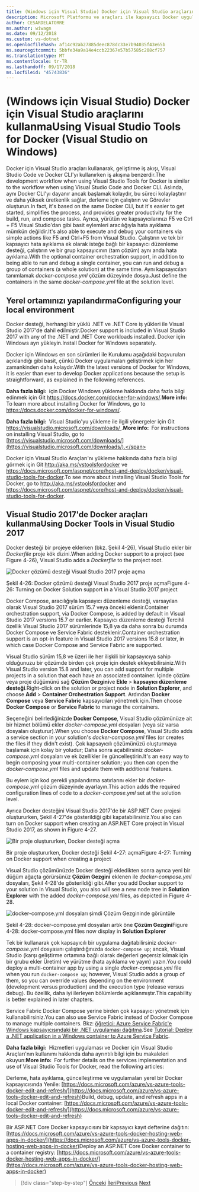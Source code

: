 ```yaml
---
title: (Windows için Visual Studio) Docker için Visual Studio araçlarını kullanma
description: Microsoft Platformu ve araçları ile kapsayıcı Docker uygulaması yaşam
author: CESARDELATORRE
ms.author: wiwagn
ms.date: 09/12/2018
ms.custom: vs-dotnet
ms.openlocfilehash: af14c92ab27885deec878dc33e7b94035f43e65b
ms.sourcegitcommit: 5bbfe34a9a14e4ccb22367e57b57585c208cf757
ms.translationtype: MT
ms.contentlocale: tr-TR
ms.lasthandoff: 09/17/2018
ms.locfileid: "45743836"
---
```

# <a name="using-visual-studio-tools-for-docker-visual-studio-on-windows"></a><span data-ttu-id="e54bb-103">(Windows için Visual Studio) Docker için Visual Studio araçlarını kullanma</span><span class="sxs-lookup"><span data-stu-id="e54bb-103">Using Visual Studio Tools for Docker (Visual Studio on Windows)</span></span>

<span data-ttu-id="e54bb-104">Docker için Visual Studio araçları kullanarak, geliştirme iş akışı, Visual Studio Code ve Docker CLI'yı kullanırken iş akışına benzerdir.</span><span class="sxs-lookup"><span data-stu-id="e54bb-104">The development workflow when using Visual Studio Tools for Docker is similar to the workflow when using Visual Studio Code and Docker CLI.</span></span> <span data-ttu-id="e54bb-105">Aslında, aynı Docker CLI'yı dayanır ancak başlamak kolaydır, bu süreci kolaylaştırır ve daha yüksek üretkenlik sağlar, derleme için çalıştırın ve Görevler oluşturun.</span><span class="sxs-lookup"><span data-stu-id="e54bb-105">In fact, it's based on the same Docker CLI, but it's easier to get started, simplifies the process, and provides greater productivity for the build, run, and compose tasks.</span></span> <span data-ttu-id="e54bb-106">Ayrıca, yürütün ve kapsayıcılarınızı F5 ve Ctrl + F5 Visual Studio'dan gibi basit eylemleri aracılığıyla hata ayıklama mümkün değildir.</span><span class="sxs-lookup"><span data-stu-id="e54bb-106">It's also able to execute and debug your containers via simple actions like F5 and Ctrl+F5 from Visual Studio.</span></span> <span data-ttu-id="e54bb-107">Çalıştırın ve tek bir kapsayıcı hata ayıklama ek olarak isteğe bağlı bir kapsayıcı düzenleme desteği, çalıştırın ve bir grup kapsayıcının (tam çözüm) aynı anda hata ayıklama.</span><span class="sxs-lookup"><span data-stu-id="e54bb-107">With the optional container orchestration support, in addition to being able to run and debug a single container, you can run and debug a group of containers (a whole solution) at the same time.</span></span> <span data-ttu-id="e54bb-108">Aynı kapsayıcıları tanımlamak *docker-compose.yml* çözüm düzeyinde dosya.</span><span class="sxs-lookup"><span data-stu-id="e54bb-108">Just define the containers in the same *docker-compose.yml* file at the solution level.</span></span>

## <a name="configuring-your-local-environment"></a><span data-ttu-id="e54bb-109">Yerel ortamınızı yapılandırma</span><span class="sxs-lookup"><span data-stu-id="e54bb-109">Configuring your local environment</span></span>

<span data-ttu-id="e54bb-110">Docker desteği, herhangi bir yüklü .NET ve .NET Core iş yükleri ile Visual Studio 2017'de dahil edilmiştir.</span><span class="sxs-lookup"><span data-stu-id="e54bb-110">Docker support is included in Visual Studio 2017 with any of the .NET and .NET Core workloads installed.</span></span> <span data-ttu-id="e54bb-111">Docker için Windows ayrı yükleyin.</span><span class="sxs-lookup"><span data-stu-id="e54bb-111">Install Docker for Windows separately.</span></span>

<span data-ttu-id="e54bb-112">Docker için Windows en son sürümleri ile Kurulumu aşağıdaki başvuruları açıklandığı gibi basit, çünkü Docker uygulamaları geliştirmek için her zamankinden daha kolaydır.</span><span class="sxs-lookup"><span data-stu-id="e54bb-112">With the latest versions of Docker for Windows, it is easier than ever to develop Docker applications because the setup is straightforward, as explained in the following references.</span></span>

<span data-ttu-id="e54bb-113">**Daha fazla bilgi:** için Docker Windows yükleme hakkında daha fazla bilgi edinmek için Git <https://docs.docker.com/docker-for-windows/>.</span><span class="sxs-lookup"><span data-stu-id="e54bb-113">**More info:** To learn more about installing Docker for Windows, go to <https://docs.docker.com/docker-for-windows/>.</span></span>

<span data-ttu-id="e54bb-114">**Daha fazla bilgi:** Visual Studio'yu yükleme ile ilgili yönergeler için Git [ https://visualstudio.microsoft.com/downloads/ ](https://visualstudio.microsoft.com/downloads/).</span><span class="sxs-lookup"><span data-stu-id="e54bb-114">**More info:** For instructions on installing Visual Studio, go to [https://visualstudio.microsoft.com/downloads/](https://visualstudio.microsoft.com/downloads/).</span></span>

<span data-ttu-id="e54bb-115">Docker için Visual Studio Araçları'nı yükleme hakkında daha fazla bilgi görmek için Git <http://aka.ms/vstoolsfordocker> ve <https://docs.microsoft.com/aspnet/core/host-and-deploy/docker/visual-studio-tools-for-docker>.</span><span class="sxs-lookup"><span data-stu-id="e54bb-115">To see more about installing Visual Studio Tools for Docker, go to <http://aka.ms/vstoolsfordocker> and <https://docs.microsoft.com/aspnet/core/host-and-deploy/docker/visual-studio-tools-for-docker>.</span></span>

## <a name="using-docker-tools-in-visual-studio-2017"></a><span data-ttu-id="e54bb-116">Visual Studio 2017'de Docker araçları kullanma</span><span class="sxs-lookup"><span data-stu-id="e54bb-116">Using Docker Tools in Visual Studio 2017</span></span>

<span data-ttu-id="e54bb-117">Docker desteği bir projeye eklerken (bkz. Şekil 4-26), Visual Studio ekler bir *Dockerfile* proje kök dizini.</span><span class="sxs-lookup"><span data-stu-id="e54bb-117">When adding Docker support to a project (see Figure 4-26), Visual Studio adds a *Dockerfile* to the project root.</span></span>

![Docker çözümü desteği Visual Studio 2017 proje açma](./media/image32.png)

<span data-ttu-id="e54bb-119">Şekil 4-26: Docker çözümü desteği Visual Studio 2017 proje açma</span><span class="sxs-lookup"><span data-stu-id="e54bb-119">Figure 4-26: Turning on Docker Solution support in a Visual Studio 2017 project</span></span>

 <span data-ttu-id="e54bb-120">Docker Compose, aracılığıyla kapsayıcı düzenleme desteği, varsayılan olarak Visual Studio 2017 sürüm 15.7 veya önceki eklenir.</span><span class="sxs-lookup"><span data-stu-id="e54bb-120">Container orchestration support, via Docker Compose, is added by default in Visual Studio 2017 versions 15.7 or earlier.</span></span> <span data-ttu-id="e54bb-121">Kapsayıcı düzenleme desteği Tercihli özellik Visual Studio 2017 sürümlerinde 15,8 ya da daha sonra bu durumda Docker Compose ve Service Fabric desteklenir.</span><span class="sxs-lookup"><span data-stu-id="e54bb-121">Container orchestration support is an opt-in feature in Visual Studio 2017 versions 15.8 or later, in which case Docker Compose and Service Fabric are supported.</span></span>

<span data-ttu-id="e54bb-122">Visual Studio sürüm 15,8 ve üzeri ile her ilişkili bir kapsayıcıya sahip olduğunuzu bir çözümde birden çok proje için destek ekleyebilirsiniz.</span><span class="sxs-lookup"><span data-stu-id="e54bb-122">With Visual Studio version 15.8 and later, you can add support for multiple projects in a solution that each have an associated container.</span></span> <span data-ttu-id="e54bb-123">İçinde çözüm veya proje düğümünü sağ **Çözüm Gezgini**ve **Ekle** > **kapsayıcı düzenleme desteği**.</span><span class="sxs-lookup"><span data-stu-id="e54bb-123">Right-click on the solution or project node in **Solution Explorer**, and choose **Add** > **Container Orchestration Support**.</span></span>  <span data-ttu-id="e54bb-124">Ardından **Docker Compose** veya **Service Fabric** kapsayıcıları yönetmek için.</span><span class="sxs-lookup"><span data-stu-id="e54bb-124">Then choose **Docker Compose** or **Service Fabric** to manage the containers.</span></span>

<span data-ttu-id="e54bb-125">Seçeneğini belirlediğinizde **Docker Compose**, Visual Studio çözümünüze ait bir hizmet bölümü ekler *docker-compose.yml* dosyaları (veya siz varsa dosyaları oluşturur).</span><span class="sxs-lookup"><span data-stu-id="e54bb-125">When you choose **Docker Compose**, Visual Studio adds a service section in your solution's *docker-compose.yml* files (or creates the files if they didn't exist).</span></span> <span data-ttu-id="e54bb-126">Çok kapsayıcılı çözümünüzü oluşturmaya başlamak için kolay bir yoludur; Daha sonra açabilirsiniz *docker-compose.yml* dosyaları ve ek özellikler ile güncelleştirin.</span><span class="sxs-lookup"><span data-stu-id="e54bb-126">It's an easy way to begin composing your multi-container solution; you then can open the *docker-compose.yml* files and update them with additional features.</span></span>

<span data-ttu-id="e54bb-127">Bu eylem için kod gerekli yapılandırma satırlarını ekler bir *docker-compose.yml* çözüm düzeyinde ayarlayın.</span><span class="sxs-lookup"><span data-stu-id="e54bb-127">This action adds the required configuration lines of code to a *docker-compose.yml* set at the solution level.</span></span>

<span data-ttu-id="e54bb-128">Ayrıca Docker desteğini Visual Studio 2017'de bir ASP.NET Core projesi oluştururken, Şekil 4-27'de gösterildiği gibi kapatabilirsiniz.</span><span class="sxs-lookup"><span data-stu-id="e54bb-128">You also can turn on Docker support when creating an ASP.NET Core project in Visual Studio 2017, as shown in Figure 4-27.</span></span>

![Bir proje oluştururken, Docker desteği açma](./media/image33.png)

<span data-ttu-id="e54bb-130">Bir proje oluştururken, Docker desteği Şekil 4-27: açma</span><span class="sxs-lookup"><span data-stu-id="e54bb-130">Figure 4-27: Turning on Docker support when creating a project</span></span>

<span data-ttu-id="e54bb-131">Visual Studio çözümünüzde Docker desteği ekledikten sonra ayrıca yeni bir düğüm ağaçta görürsünüz **Çözüm Gezgini** eklenen ile *docker-compose.yml* dosyaları, Şekil 4-28'de gösterildiği gibi.</span><span class="sxs-lookup"><span data-stu-id="e54bb-131">After you add Docker support to your solution in Visual Studio, you also will see a new node tree in **Solution Explorer** with the added *docker-compose.yml* files, as depicted in Figure 4-28.</span></span>

![docker-compose.yml dosyaları şimdi Çözüm Gezgininde görüntüle](./media/image34.PNG)

<span data-ttu-id="e54bb-133">Şekil 4-28: docker-compose.yml dosyaları artık öne **Çözüm Gezgini**</span><span class="sxs-lookup"><span data-stu-id="e54bb-133">Figure 4-28: docker-compose.yml files now display in **Solution Explorer**</span></span>

<span data-ttu-id="e54bb-134">Tek bir kullanarak çok kapsayıcılı bir uygulama dağıtabilirsiniz *docker-compose.yml* dosyasını çalıştırdığınızda `docker-compose up`; ancak, Visual Studio (karşı geliştirme ortamına bağlı olarak değerleri geçersiz kılmak için bir grubu ekler Üretim) ve yürütme (hata ayıklama ve yayın) yazın.</span><span class="sxs-lookup"><span data-stu-id="e54bb-134">You could deploy a multi-container app by using a single *docker-compose.yml* file when you run `docker-compose up`; however, Visual Studio adds a group of them, so you can override values depending on the environment (development versus production) and the execution type (release versus debug).</span></span> <span data-ttu-id="e54bb-135">Bu özellik, daha iyi ilerleyen bölümlerde açıklanmıştır.</span><span class="sxs-lookup"><span data-stu-id="e54bb-135">This capability is better explained in later chapters.</span></span>

<span data-ttu-id="e54bb-136">Service Fabric Docker Compose yerine birden çok kapsayıcı yönetmek için kullanabilirsiniz.</span><span class="sxs-lookup"><span data-stu-id="e54bb-136">You can also use Service Fabric instead of Docker Compose to manage multiple containers.</span></span> <span data-ttu-id="e54bb-137">Bkz: [öğretici: Azure Service Fabric'e Windows kapsayıcısındaki bir .NET uygulaması dağıtma](https://docs.microsoft.com/azure/service-fabric/service-fabric-host-app-in-a-container).</span><span class="sxs-lookup"><span data-stu-id="e54bb-137">See [Tutorial: Deploy a .NET application in a Windows container to Azure Service Fabric](https://docs.microsoft.com/azure/service-fabric/service-fabric-host-app-in-a-container).</span></span>

<span data-ttu-id="e54bb-138">**Daha fazla bilgi:** Hizmetleri uygulaması ve Docker için Visual Studio Araçları'nın kullanımı hakkında daha ayrıntılı bilgi için bu makaleleri okuyun:</span><span class="sxs-lookup"><span data-stu-id="e54bb-138">**More info:** For further details on the services implementation and use of Visual Studio Tools for Docker, read the following articles:</span></span>

<span data-ttu-id="e54bb-139">Derleme, hata ayıklama, güncelleştirme ve uygulamaları yerel bir Docker kapsayıcısında Yenile: [https://docs.microsoft.com/azure/vs-azure-tools-docker-edit-and-refresh/](https://docs.microsoft.com/azure/vs-azure-tools-docker-edit-and-refresh)</span><span class="sxs-lookup"><span data-stu-id="e54bb-139">Build, debug, update, and refresh apps in a local Docker container: [https://docs.microsoft.com/azure/vs-azure-tools-docker-edit-and-refresh/](https://docs.microsoft.com/azure/vs-azure-tools-docker-edit-and-refresh)</span></span>

<span data-ttu-id="e54bb-140">Bir ASP.NET Core Docker kapsayıcısını bir kapsayıcı kayıt defterine dağıtın: [https://docs.microsoft.com/azure/vs-azure-tools-docker-hosting-web-apps-in-docker/](https://docs.microsoft.com/azure/vs-azure-tools-docker-hosting-web-apps-in-docker)</span><span class="sxs-lookup"><span data-stu-id="e54bb-140">Deploy an ASP.NET Core Docker container to a container registry: [https://docs.microsoft.com/azure/vs-azure-tools-docker-hosting-web-apps-in-docker/](https://docs.microsoft.com/azure/vs-azure-tools-docker-hosting-web-apps-in-docker)</span></span>

>[!div class="step-by-step"]
<span data-ttu-id="e54bb-141">[Önceki](docker-apps-inner-loop-workflow.md)
[İleri](set-up-windows-containers-with-powershell.md)</span><span class="sxs-lookup"><span data-stu-id="e54bb-141">[Previous](docker-apps-inner-loop-workflow.md)
[Next](set-up-windows-containers-with-powershell.md)</span></span>
